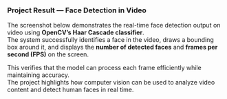 ### Project Result — Face Detection in Video

The screenshot below demonstrates the real-time face detection output on video using **OpenCV’s Haar Cascade classifier**.  
The system successfully identifies a face in the video, draws a bounding box around it, and displays the **number of detected faces** and **frames per second (FPS)** on the screen.  

This verifies that the model can process each frame efficiently while maintaining accuracy.  
The project highlights how computer vision can be used to analyze video content and detect human faces in real time.



